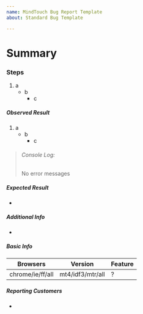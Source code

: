 ```yaml
---
name: MindTouch Bug Report Template
about: Standard Bug Template

---
```


# Summary

### Steps
1. a
   - b
      - c

##### Observed Result
1. a
   - b
      - c

>###### Console Log:
>No error messages

##### Expected Result
* 


##### Additional Info
*


##### Basic Info
Browsers | Version | Feature 
------------ | ------------- | -------------
chrome/ie/ff/all | mt4/idf3/mtr/all | ?




##### Reporting Customers
*
